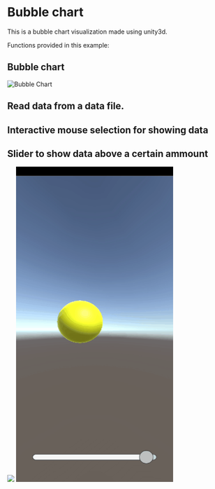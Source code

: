 # Bubble chart

This is a bubble chart visualization made using unity3d.

Functions provided in this example:

## Bubble chart

![Bubble Chart](https://github.com/ImmersiveAnalyticsUNCC/Immersive.Unity.Vis/blob/master/Bubble_Chart/bubble_chart.png)

## Read data from a data file.

## Interactive mouse selection for showing data

## Slider to show data above a certain ammount

<img src="Snippet.PNG" width="600">

<img src="01.gif" width="360" height = "720">



